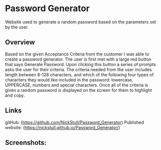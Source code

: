 # Password Generator

Website used to generate a random password based on the parameters set by the user.

## Overview

Based on the given Acceptance Criteria from the customer I was able to create a password generator. The user is first met with a large red button that says Generate Password. Upon clicking this button a series of prompts asks the user for their criteria. The criteria needed from the user includes length between 8-128 characters, and which of the following four types of characters they would like included in the password: lowercase, UPPERCASE, numbers and special characters. Once all of the criteria is given a random password is displayed on the screen for them to highlight and copy.

## Links

gitHub: (https://github.com/NickStull/Password_Generator)
Published website: (https://nickstull.github.io/Password_Generator/)

## Screenshots:


